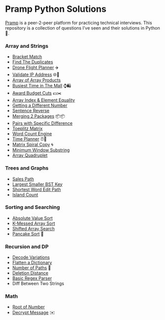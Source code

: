 # Pramp Python Solutions
[Pramp](http://pramp.com) is a peer-2-peer platform for practicing technical interviews. This repository is a collection of questions I've seen and their solutions in Python 🐍.

### Array and Strings
* [Bracket Match](code/bracket_match.py)
* [Find The Duplicates](code/find_duplicates.py)
* [Drone Flight Planner](code/drone_flight_planner.py) ✈️
* [Validate IP Address](code/validate_ip_address.py) 🌐📍 
* [Array of Array Products](code/array_products.py)
* [Busiest Time in The Mall](code/busiest_time_in_mall.py) ⌚🛍️
* [Award Budget Cuts](code/award_budget_cuts.py) 💵✂️
* [Array Index & Element Equality](code/arr_i_and_element_equality.py)
* [Getting a Different Number](code/getting_diff_num.py)
* [Sentence Reverse](code/sentence_reverse.py)
* [Merging 2 Packages](code/merging_2_packages.py) 📦📦
* [Pairs with Specific Difference](code/pairs_w_specific_diff.py)
* [Toeplitz Matrix](code/toeplitz_matrix.py)
* [Word Count Engine](code/word_count_engine.py)
* [Time Planner](code/time_planner.py) ⏰📓
* [Matrix Spiral Copy](code/matrix_spiral_copy.py) 🌀
* [Minimum Window Substring](smallest_substr_all_chars.py)
* [Array Quadruplet](code/array_quadruplet.py)

### Trees and Graphs
* [Sales Path](code/sales_path.py)
* [Largest Smaller BST Key](code/largest_smaller_bst_key.py)
* [Shortest Word Edit Path](code/shortest_word_edit_path.py)
* [Island Count](code/island_count.py)

### Sorting and Searching
* [Absolute Value Sort](code/absolute_value_sort.py)
* [K-Messed Array Sort](code/k_messed_arr_sort.py)
* [Shifted Array Search](code/shifted_array_search.py)
* [Pancake Sort](code/pancake_sort.py) 🥞

### Recursion and DP
* [Decode Variations](code/decode_variations.py)
* [Flatten a Dictionary](code/flatten_dictionary.py)
* [Number of Paths](code/number_of_paths.py) 🚗
* [Deletion Distance](code/deletion_distance.py)
* [Basic Regex Parser](code/basic_regex_parser.py)
* Diff Between Two Strings

### Math
* [Root of Number](code/root_of_number.py)
* [Decrypt Message](code/decrypt_message.py) ✉️

